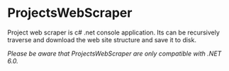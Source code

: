 # ProjectsWebScraper
Project web scraper is c# .net console application. Its can be recursively traverse and download the web site structure and save it to disk.  

*Please be aware that ProjectsWebScraper are only compatible with .NET 6.0.* 
